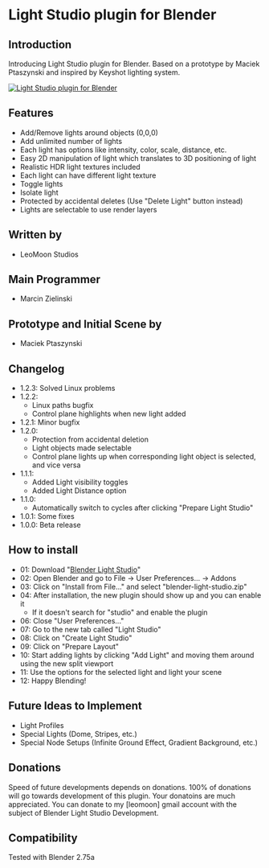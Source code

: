 # Light Studio plugin for Blender
## Introduction
Introducing Light Studio plugin for Blender. Based on a prototype by Maciek Ptaszynski and inspired by Keyshot lighting system.

[![Light Studio plugin for Blender](http://img.youtube.com/vi/YG2D7aJQ_K4/0.jpg)](https://www.youtube.com/watch?t=129&v=YG2D7aJQ_K4)

## Features
  - Add/Remove lights around objects (0,0,0)
  - Add unlimited number of lights
  - Each light has options like intensity, color, scale, distance, etc.
  - Easy 2D manipulation of light which translates to 3D positioning of light
  - Realistic HDR light textures included
  - Each light can have different light texture
  - Toggle lights
  - Isolate light
  - Protected by accidental deletes (Use "Delete Light" button instead)
  - Lights are selectable to use render layers

## Written by
  - LeoMoon Studios

## Main Programmer
  - Marcin Zielinski

## Prototype and Initial Scene by
  - Maciek Ptaszynski

## Changelog
  - 1.2.3: Solved Linux problems
  - 1.2.2:
    - Linux paths bugfix
    - Control plane highlights when new light added
  - 1.2.1: Minor bugfix
  - 1.2.0:
    - Protection from accidental deletion
    - Light objects made selectable
    - Control plane lights up when corresponding light object is selected, and vice versa
  - 1.1.1:
    - Added Light visibility toggles
    - Added Light Distance option
  - 1.1.0: 
    - Automatically switch to cycles after clicking "Prepare Light Studio"
  - 1.0.1: Some fixes
  - 1.0.0: Beta release

## How to install
  - 01: Download "[Blender Light Studio](https://github.com/leomoon-studios/blender-light-studio/raw/master/build/blender-light-studio.zip)"
  - 02: Open Blender and go to File -> User Preferences... -> Addons
  - 03: Click on "Install from File..." and select "blender-light-studio.zip"
  - 04: After installation, the new plugin should show up and you can enable it
    - If it doesn't search for "studio" and enable the plugin
  - 06: Close "User Preferences..."
  - 07: Go to the new tab called "Light Studio"
  - 08: Click on "Create Light Studio"
  - 09: Click on "Prepare Layout"
  - 10: Start adding lights by clicking "Add Light" and moving them around using the new split viewport
  - 11: Use the options for the selected light and light your scene
  - 12: Happy Blending!

## Future Ideas to Implement
  - Light Profiles
  - Special Lights (Dome, Stripes, etc.)
  - Special Node Setups (Infinite Ground Effect, Gradient Background, etc.)

## Donations
Speed of future developments depends on donations. 100% of donations will go towards development of this plugin. Your donatoins are much appreciated. You can donate to my [leomoon] gmail account with the subject of Blender Light Studio Development.

## Compatibility
Tested with Blender 2.75a
